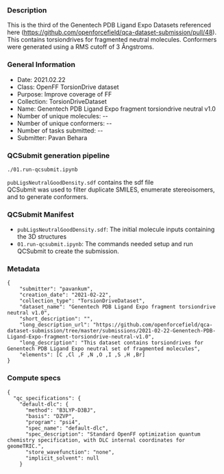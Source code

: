 ### Description

This is the third of the Genentech PDB Ligand Expo Datasets referenced here (https://github.com/openforcefield/qca-dataset-submission/pull/48).
This contains torsiondrives for fragmented neutral molecules.
Conformers were generated using a RMS cutoff of 3 Ångstroms.

### General Information
 - Date: 2021.02.22
 - Class: OpenFF TorsionDrive dataset
 - Purpose: Improve coverage of FF
 - Collection: TorsionDriveDataset
 - Name: Genentech PDB Ligand Expo fragment torsiondrive neutral v1.0
 - Number of unique molecules: --
 - Number of unique conformers: --
 - Number of tasks submitted: --
 - Submitter: Pavan Behara
 
### QCSubmit generation pipeline

```
./01.run-qcsubmit.ipynb
```
`pubLigsNeutralGoodDensity.sdf` contains the sdf file  
QCSubmit was used to filter duplicate SMILES, enumerate stereoisomers, and to generate conformers. 

### QCSubmit Manifest
 
- `pubLigsNeutralGoodDensity.sdf`: The initial molecule inputs containing the 3D structures
- `01.run-qcsubmit.ipynb`: The commands needed setup and run QCSubmit to create the submission.

### Metadata

```
{
	"submitter": "pavankum",
	"creation_date": "2021-02-22",
	"collection_type": "TorsionDriveDataset",
	"dataset_name": "Genentech PDB Ligand Expo fragment torsiondrive neutral v1.0", 
	"short_description": "",
	"long_description_url": "https://github.com/openforcefield/qca-dataset-submission/tree/master/submissions/2021-02-22-Genentech-PDB-Ligand-Expo-fragment-torsiondrive-neutral-v1.0",
	"long_description": "This dataset contains torsiondrives for Genentech PDB Ligand Expo neutral set of fragmented molecules",
	"elements": [C ,Cl ,F ,N ,O ,I ,S ,H ,Br]
}
```

### Compute specs

```
{
  "qc_specifications": {
    "default-dlc": {
      "method": "B3LYP-D3BJ",
      "basis": "DZVP",
      "program": "psi4",
      "spec_name": "default-dlc",
      "spec_description": "Standard OpenFF optimization quantum chemistry specification, with DLC internal coordinates for geomeTRIC.",
      "store_wavefunction": "none",
      "implicit_solvent": null
    }
```

